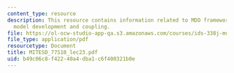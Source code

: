 ```yaml
---
content_type: resource
description: This resource contains information related to MDO framework, subsystem
  model development and coupling.
file: https://ol-ocw-studio-app-qa.s3.amazonaws.com/courses/ids-338j-multidisciplinary-system-design-optimization-spring-2010/b49c06c8f42240a4dba1c6f400321b0e_MITESD_77S10_lec23.pdf
file_type: application/pdf
resourcetype: Document
title: MITESD_77S10_lec23.pdf
uid: b49c06c8-f422-40a4-dba1-c6f400321b0e
---
```

